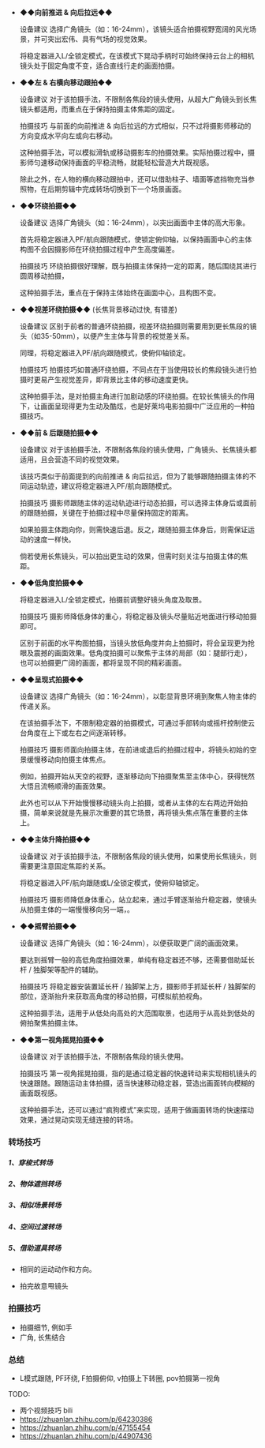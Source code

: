 





+ **◆◆**向前推进 & 向后拉远**◆◆**

  设备建议 选择广角镜头（如：16-24mm），该镜头适合拍摄视野宽阔的风光场景，并可突出宏伟、具有气场的视觉效果。

  

  将稳定器进入L/全锁定模式，在该模式下晃动手柄时可始终保持云台上的相机镜头处于固定角度不变，适合直线行走的画面拍摄。

+ ◆◆**左 & 右横向移动跟拍**◆◆

  设备建议 对于该拍摄手法，不限制各焦段的镜头使用，从超大广角镜头到长焦镜头都适用，而重点在于保持拍摄主体焦距的固定。

  

  拍摄技巧 与前面的向前推进 & 向后拉远的方式相似，只不过将摄影师移动的方向变成水平向左或向右移动。

  

  这种拍摄手法，可以模拟滑轨或移动摄影车的拍摄效果。实际拍摄过程中，摄影师匀速移动保持画面的平稳流畅，就能轻松营造大片既视感。

  

  除此之外，在人物的横向移动跟拍中，还可以借助柱子、墙面等遮挡物充当参照物，在后期剪辑中完成转场切换到下一个场景画面。

+ ◆◆**环绕拍摄**◆◆

  设备建议 选择广角镜头（如：16-24mm），以突出画面中主体的高大形象。

  首先将稳定器进入PF/航向跟随模式，使锁定俯仰轴，以保持画面中心的主体构图不会因摄影师在环绕拍摄过程中产生高度偏差。

  

  拍摄技巧 环绕拍摄很好理解，既与拍摄主体保持一定的距离，随后围绕其进行圆周移动拍摄，

  

  这种拍摄手法，重点在于保持主体始终在画面中心，且构图不变。

+ ◆◆**视差环绕拍摄**◆◆ (长焦背景移动过快, 有错差)

  设备建议 区别于前者的普通环绕拍摄，视差环绕拍摄则需要用到更长焦段的镜头（如35-50mm），以便产生主体与背景的视觉差关系。

  

  同理，将稳定器进入PF/航向跟随模式，使俯仰轴锁定。

  

  拍摄技巧 拍摄技巧如普通环绕拍摄，不同点在于当使用较长的焦段镜头进行拍摄时更易产生视觉差异，即背景比主体的移动速度更快。

  

  这种拍摄手法，是对拍摄主角进行加剧动感的环绕拍摄。在较长焦镜头的作用下，让画面呈现得更为生动及酷炫，也是好莱坞电影拍摄中广泛应用的一种拍摄技巧。

+ ◆◆**前 & 后跟随拍摄**◆◆

  设备建议 对于该拍摄手法，不限制各焦段的镜头使用，广角镜头、长焦镜头都适用，且会营造不同的视觉效果。

  

  该技巧类似于前面提到的向前推进 & 向后拉远，但为了能够跟随拍摄主体的不同运动轨迹，建议将稳定器进入PF/航向跟随模式。

  

  拍摄技巧 摄影师跟随主体的运动轨迹进行动态拍摄，可以选择主体身后或面前的跟随拍摄，关键在于拍摄过程中尽量保持固定的距离。

  

  如果拍摄主体跑向你，则需快速后退。反之，跟随拍摄主体身后，则需保证运动的速度一样快。

  

  倘若使用长焦镜头，可以拍出更生动的效果，但需时刻关注与拍摄主体的焦距。



+ ◆◆**低角度拍摄**◆◆

  将稳定器进入L/全锁定模式，拍摄前调整好镜头角度及取景。

  

  拍摄技巧 摄影师降低身体的重心，将稳定器及镜头尽量贴近地面进行移动拍摄即可。

  

  区别于前面的水平构图拍摄，当镜头放低角度并向上拍摄时，将会呈现更为抢眼及震撼的画面效果。低角度拍摄可以聚焦于主体的局部（如：腿部行走），也可以拍摄更广阔的画面，都将呈现不同的精彩画面。

+ ◆◆**呈现式拍摄**◆◆

  设备建议 选择广角镜头（如：16-24mm），以彰显背景环境到聚焦人物主体的传递关系。

  在该拍摄手法下，不限制稳定器的拍摄模式，可通过手部转向或摇杆控制使云台角度在上下或左右之间逐渐转移。

  拍摄技巧 摄影师面向拍摄主体，在前进或退后的拍摄过程中，将镜头初始的空景缓慢移动向拍摄主体焦点。

  例如，拍摄开始从天空的视野，逐渐移动向下拍摄聚焦至主体中心，获得恍然大悟且流畅顺滑的画面效果。

  此外也可以从下开始慢慢移动镜头向上拍摄，或者从主体的左右两边开始拍摄，简单来说就是先展示次重要的其它场景，再将镜头焦点落在重要的主体上。

+ ◆◆**主体升降拍摄**◆◆

  设备建议 对于该拍摄手法，不限制各焦段的镜头使用，如果使用长焦镜头，则需要更注意固定焦距的关系。

  将稳定器进入PF/航向跟随或L/全锁定模式，使俯仰轴锁定。

  拍摄技巧 摄影师降低身体重心，站立起来，通过手臂逐渐抬升稳定器，使镜头从拍摄主体的一端慢慢移向另一端，。

+ ◆◆**摇臂拍摄**◆◆

  设备建议 选择广角镜头（如：16-24mm），以便获取更广阔的画面效果。

  要达到摇臂一般的高低角度拍摄效果，单纯有稳定器还不够，还需要借助延长杆 / 独脚架等配件的辅助。

  拍摄技巧 将稳定器安装置延长杆 / 独脚架上方，摄影师手抓延长杆 / 独脚架的部位，逐渐抬升来获取高角度的移动拍摄，可模拟航拍视角。

  这种拍摄手法，适用于从低处向高处的大范围取景，也适用于从高处到低处的俯拍聚焦拍摄主体。

+ ◆◆**第一视角摇晃拍摄**◆◆

  设备建议 对于该拍摄手法，不限制各焦段的镜头使用。

  拍摄技巧 第一视角摇晃拍摄，指的是通过稳定器的快速转动来实现相机镜头的快速跟随。跟随运动主体拍摄，适当快速移动稳定器，营造出画面转向模糊的画面既视感。

  这种拍摄手法，还可以通过“疯狗模式”来实现，适用于做画面转场的快速摆动效果，通过晃动实现无缝连接的转场。



### 转场技巧

##### **1、穿梭式转场**

##### **2、物体遮挡转场**

##### **3、相似场景转场**

##### **4、空间过渡转场**

##### **5、借助道具转场**

+ 相同的运动动作和方向。

+ 拍完故意甩镜头

  

### 拍摄技巧

+ 拍摄细节, 例如手
+ 广角, 长焦结合



### 总结

+ L模式跟随, PF环绕,  F拍摄俯仰, v拍摄上下转圈, pov拍摄第一视角

  

TODO:

+ 两个视频技巧 bili
+ https://zhuanlan.zhihu.com/p/64230386
+ https://zhuanlan.zhihu.com/p/47155454
+ https://zhuanlan.zhihu.com/p/44907436